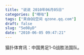 ```yaml
---
title: "说说 2010年06月05日"
categories: ["嘀咕"]
tags: ["来自QQ空间 qzone.qq.com"]
draft: false
slug: "5e08yD"
date: "2010-06-05 09:47:21"
---
```


猫扑体育讯：中国男足1-0战胜法国队。
